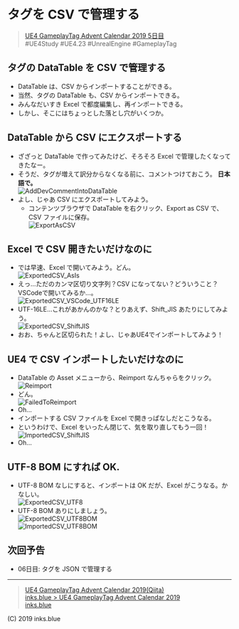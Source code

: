 # タグを CSV で管理する

> [UE4 GameplayTag Advent Calendar 2019 5日目](https://qiita.com/advent-calendar/2019/ue4-gameplaytag)  
>#UE4Study #UE4.23 #UnrealEngine #GameplayTag

## タグの DataTable を CSV で管理する

* DataTable は、CSV からインポートすることができる。
* 当然、タグの DataTable も、CSV からインポートできる。
* みんなだいすき Excel で都度編集し、再インポートできる。
* しかし、そこにはちょっとした落とし穴がいくつか。

## DataTable から CSV にエクスポートする

* ざざっと DataTable で作ってみたけど、そろそろ Excel で管理したくなってきたなー。
* そうだ、タグが増えて訳分からなくなる前に、コメントつけておこう。 **日本語で。**  
![AddDevCommentIntoDataTable](./Images/Day05_AddDevCommentIntoDataTable.png)
* よし、じゃあ CSV にエクスポートしてみよう。
    * コンテンツブラウザで DataTable を右クリック、Export as CSV で、CSV ファイルに保存。  
![ExportAsCSV](./Images/Day05_ExportAsCSV.png)

## Excel で CSV 開きたいだけなのに

* では早速、Excel で開いてみよう。どん。  
![ExportedCSV_AsIs](./Images/Day05_ExportedCSV_AsIs.png)
* えっ…ただのカンマ区切り文字列？CSV になってない？どういうこと？VSCodeで開いてみるか…。  
![ExportedCSV_VSCode_UTF16LE](./Images/Day05_ExportedCSV_VSCode_UTF16LE.png)
* UTF-16LE…これがあかんのかな？とりあえず、Shift_JIS あたりにしてみよう。  
![ExportedCSV_ShiftJIS](./Images/Day05_ExportedCSV_ShiftJIS.png)
* おお、ちゃんと区切られた！よし、じゃあUE4でインポートしてみよう！

## UE4 で CSV インポートしたいだけなのに

* DataTable の Asset メニューから、Reimport なんちゃらをクリック。  
![Reimport](./Images/Day05_Reimport.gif)  
* どん。  
![FailedToReimport](./Images/Day05_FailedToReimport.png)
* Oh...
* インポートする CSV ファイルを Excel で開きっぱなしだとこうなる。
* というわけで、Excel をいったん閉じて、気を取り直してもう一回！  
![ImportedCSV_ShiftJIS](./Images/Day05_ImportedCSV_ShiftJIS.png)
* Oh...

## UTF-8 BOM にすれば OK.

* UTF-8 BOM なしにすると、インポートは OK だが、Excel がこうなる。かなしい。  
![ExportedCSV_UTF8](./Images/Day05_ExportedCSV_UTF8.png)
* UTF-8 BOM ありにしましょう。  
![ExportedCSV_UTF8BOM](./Images/Day05_ExportedCSV_UTF8BOM.png)  
![ImportedCSV_UTF8BOM](./Images/Day05_ImportedCSV_UTF8BOM.png)

## 次回予告

* 06日目: タグを JSON で管理する

---

> [UE4 GameplayTag Advent Calendar 2019(Qiita)](https://qiita.com/advent-calendar/2019/ue4-gameplaytag)  
> [inks.blue > UE4 GameplayTag Advent Calendar 2019](./Index.md)  
> [inks.blue](../../)

(C) 2019 inks.blue

